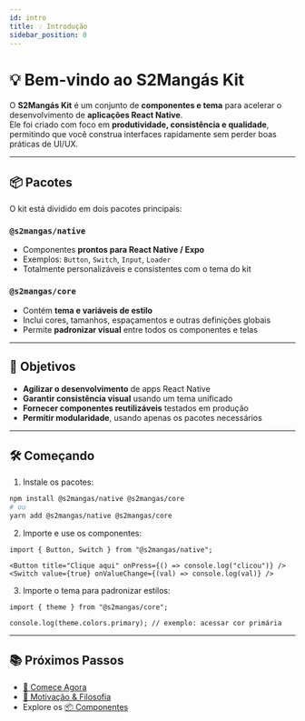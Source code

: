```yaml
---
id: intro
title: 💡 Introdução
sidebar_position: 0
---
```


# 💡 Bem-vindo ao S2Mangás Kit

O **S2Mangás Kit** é um conjunto de **componentes e tema** para acelerar o desenvolvimento de **aplicações React Native**.  
Ele foi criado com foco em **produtividade, consistência e qualidade**, permitindo que você construa interfaces rapidamente sem perder boas práticas de UI/UX.

---

## 📦 Pacotes

O kit está dividido em dois pacotes principais:

### `@s2mangas/native`

- Componentes **prontos para React Native / Expo**
- Exemplos: `Button`, `Switch`, `Input`, `Loader`
- Totalmente personalizáveis e consistentes com o tema do kit

### `@s2mangas/core`

- Contém **tema e variáveis de estilo**
- Inclui cores, tamanhos, espaçamentos e outras definições globais
- Permite **padronizar visual** entre todos os componentes e telas

---

## 🚀 Objetivos

- **Agilizar o desenvolvimento** de apps React Native
- **Garantir consistência visual** usando um tema unificado
- **Fornecer componentes reutilizáveis** testados em produção
- **Permitir modularidade**, usando apenas os pacotes necessários

---

## 🛠️ Começando

1. Instale os pacotes:

```bash
npm install @s2mangas/native @s2mangas/core
# ou
yarn add @s2mangas/native @s2mangas/core
```

2. Importe e use os componentes:

```tsx
import { Button, Switch } from "@s2mangas/native";

<Button title="Clique aqui" onPress={() => console.log("clicou")} />
<Switch value={true} onValueChange={(val) => console.log(val)} />
```

3. Importe o tema para padronizar estilos:

```tsx
import { theme } from "@s2mangas/core";

console.log(theme.colors.primary); // exemplo: acessar cor primária
```

---

## 📚 Próximos Passos

- [🚀 Comece Agora](./get-started.md)
- [🌱 Motivação & Filosofia](./motivation.md)
- Explore os [📦 Componentes](./components.md)
